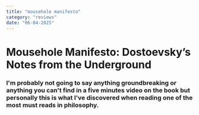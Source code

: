 ```yaml
---
title: "mousehole manifesto"
category: "reviews"
date: "06-04-2025"
---
```

# Mousehole Manifesto: Dostoevsky’s Notes from the Underground

### I'm probably not going to say anything groundbreaking or anything you can't find in a five minutes video on the book but personally this is what I've discovered when reading one of the most must reads in philosophy. 